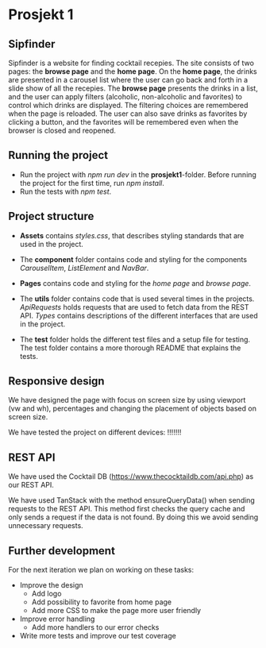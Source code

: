 # Prosjekt 1

## Sipfinder

Sipfinder is a website for finding cocktail recepies. The site consists of two pages: the **browse page** and the **home page**. On the **home page**, the drinks are presented in a carousel list where the user can go back and forth in a slide show of all the recepies. The **browse page** presents the drinks in a list, and the user can apply filters (alcoholic, non-alcoholic and favorites) to control which drinks are displayed. The filtering choices are remembered when the page is reloaded. The user can also save drinks as favorites by clicking a button, and the favorites will be remembered even when the browser is closed and reopened.

## Running the project

- Run the project with _npm run dev_ in the **prosjekt1**-folder. Before running the project for the first time, run _npm install_.
- Run the tests with _npm test_.

## Project structure

- **Assets** contains _styles.css_, that describes styling standards that are used in the project.

- The **component** folder contains code and styling for the components _CarouselItem_, _ListElement_ and _NavBar_.

- **Pages** contains code and styling for the _home page_ and _browse page_.

- The **utils** folder contains code that is used several times in the projects. _ApiRequests_ holds requests that are used to fetch data from the REST API. _Types_ contains descriptions of the different interfaces that are used in the project.

- The **test** folder holds the different test files and a setup file for testing. The test folder contains a more thorough README that explains the tests.

## Responsive design

We have designed the page with focus on screen size by using viewport (vw and wh), percentages and changing the placement of objects based on screen size.

We have tested the project on different devices: !!!!!!!

## REST API

We have used the Cocktail DB (https://www.thecocktaildb.com/api.php) as our REST API.

We have used TanStack with the method ensureQueryData() when sending requests to the REST API. This method first checks the query cache and only sends a request if the data is not found. By doing this we avoid sending unnecessary requests.

## Further development

For the next iteration we plan on working on these tasks:

- Improve the design
  - Add logo
  - Add possibility to favorite from home page
  - Add more CSS to make the page more user friendly
- Improve error handling
  - Add more handlers to our error checks
- Write more tests and improve our test coverage
